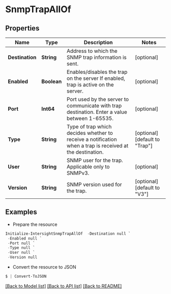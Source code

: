 # SnmpTrapAllOf
## Properties

Name | Type | Description | Notes
------------ | ------------- | ------------- | -------------
**Destination** | **String** | Address to which the SNMP trap information is sent. | [optional] 
**Enabled** | **Boolean** | Enables/disables the trap on the server If enabled, trap is active on the server. | [optional] 
**Port** | **Int64** | Port used by the server to communicate with trap destination. Enter a value between 1-65535. | [optional] 
**Type** | **String** | Type of trap which decides whether to receive a notification when a trap is received at the destination. | [optional] [default to "Trap"]
**User** | **String** | SNMP user for the trap. Applicable only to SNMPv3. | [optional] 
**Version** | **String** | SNMP version used for the trap. | [optional] [default to "V3"]

## Examples

- Prepare the resource
```powershell
Initialize-IntersightSnmpTrapAllOf  -Destination null `
 -Enabled null `
 -Port null `
 -Type null `
 -User null `
 -Version null
```

- Convert the resource to JSON
```powershell
$ | Convert-ToJSON
```

[[Back to Model list]](../README.md#documentation-for-models) [[Back to API list]](../README.md#documentation-for-api-endpoints) [[Back to README]](../README.md)

